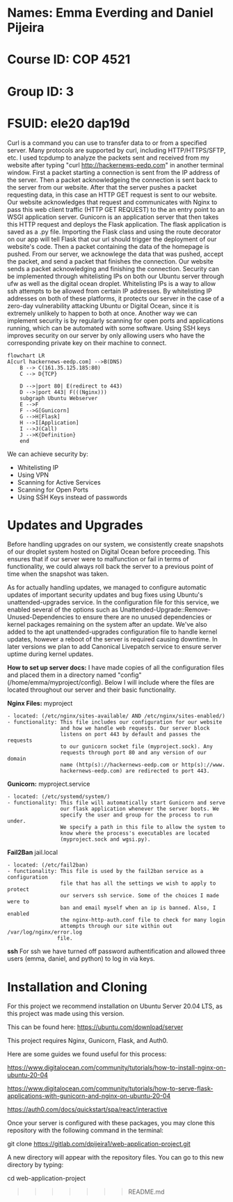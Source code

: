 # Names: Emma Everding and Daniel Pijeira 
# Course ID: COP 4521 
# Group ID: 3 
# FSUID: ele20 dap19d

Curl is a command you can use to transfer data to or from a specified server. Many protocols are supported by curl, including HTTP/HTTPS/SFTP, etc. I used tcpdump to analyze the packets sent and received from my website after typing "curl http://hackernews-eedp.com" in another terminal window. First a packet starting a connection is sent from the IP address of the server. Then a packet acknowledgeing the connection is sent back to the server from our website. After that the server pushes a packet requesting data, in this case an HTTP GET request is sent to our website. Our website acknowledges that request and communicates with Nginx to pass this web client traffic (HTTP GET REQUEST) to the an entry point to an WSGI application server. Gunicorn is an application server that then takes this HTTP request and deploys the Flask application. The flask application is saved as a .py file. Importing the Flask class and using the route decorator on our app will tell Flask that our url should trigger the deployment of our website's code. Then a packet containing the data of the homepage is pushed. From our server, we acknowlege the data that was pushed, accept the packet, and send a packet that finishes the connection. Our website sends a packet acknowledging and finishing the connection. 
Security can be implemented through whitelisting IPs on both our Ubuntu server through ufw as well as the digital ocean droplet. Whitelisting IPs is a way to allow ssh attempts to be allowed from certain IP addresses. By whitelisting IP addresses on both of these platforms, it protects our server in the case of a zero-day vulnerability attacking Ubuntu or Digital Ocean, since it is extremely unlikely to happen to both at once. Another way we can implement security is by regularly scanning for open ports and applications running, which can be automated with some software. Using SSH keys improves security on our server by only allowing users who have the corresponding private key on their machine to connect.

```mermaid
flowchart LR
A[curl hackernews-eedp.com] -->B(DNS)
    B --> C(161.35.125.185:80)
    C --> D{TCP}
    
    D -->|port 80| E(redirect to 443)
    D -->|port 443| F(((Nginx)))
    subgraph Ubuntu Webserver
    E -->F
    F -->G[Gunicorn]
    G -->H[Flask]
    H -->I[Application]
    I -->J(Call)
    J -->K{Definition}
    end
```
We can achieve security by:
- Whitelisting IP
- Using VPN
- Scanning for Active Services
- Scanning for Open Ports
- Using SSH Keys instead of passwords

# Updates and Upgrades
Before handling upgrades on our system, we consistently create snapshots of our droplet system hosted on Digital Ocean before proceeding. This ensures that if our server were to malfunction or fail in terms of functionality, we could always roll back the server to a previous point of time when the snapshot was taken.

As for actually handling updates, we managed to configure automatic updates of important security updates and bug fixes using Ubuntu's unattended-upgrades service. In the configuration file for this service, we enabled several of the options such as Unattended-Upgrade::Remove-Unused-Dependencies to ensure there are no unused dependencies or kernel packages remaining on the system after an update. We've also added to the apt unattended-upgrades configuration file to handle kernel updates, however a reboot of the server is required causing downtime. In later versions we plan to add Canonical Livepatch service to ensure server uptime during kernel updates. 

**How to set up server docs:**
I have made copies of all the configuration files and placed them in a
directory named "config" (/home/emma/myproject/config). Below I will include
where the files are located throughout our server and their basic functionality.

**Nginx Files:**
myproject

    - located: (/etc/nginx/sites-available/ AND /etc/nginx/sites-enabled/)
    - functionality: This file includes our configuration for our website
                     and how we handle web requests. Our server block
                     listens on port 443 by default and passes the requests
                     to our gunicorn socket file (myproject.sock). Any
                     requests through port 80 and any version of our domain
                     name (http(s)://hackernews-eedp.com or http(s)://www.
                     hackernews-eedp.com) are redirected to port 443.



**Gunicorn:**
myproject.service

    - located: (/etc/systemd/system/)
    - functionality: This file will automatically start Gunicorn and serve
                     our flask application whenever the server boots. We
                     specify the user and group for the process to run under.
                     We specify a path in this file to allow the system to
                     know where the process's executables are located
                     (myproject.sock and wgsi.py).



**Fail2Ban**
jail.local

    - located: (/etc/fail2ban)
    - functionality: This file is used by the fail2ban service as a configuration
                     file that has all the settings we wish to apply to protect
                     our servers ssh service. Some of the choices I made were to
                     ban and email myself when an ip is banned. Also, I enabled
                     the nginx-http-auth.conf file to check for many login
                     attempts through our site within out /var/log/nginx/error.log
                    file.

**ssh**
For ssh we have turned off password authentification and allowed three users (emma,
daniel, and python) to log in via keys.

# Installation and Cloning
For this project we recommend installation on Ubuntu Server 20.04 LTS, as this project was made using this version. 

This can be found here: https://ubuntu.com/download/server

This project requires Nginx, Gunicorn, Flask, and Auth0.

Here are some guides we found useful for this process:

https://www.digitalocean.com/community/tutorials/how-to-install-nginx-on-ubuntu-20-04

https://www.digitalocean.com/community/tutorials/how-to-serve-flask-applications-with-gunicorn-and-nginx-on-ubuntu-20-04

https://auth0.com/docs/quickstart/spa/react/interactive

Once your server is configured with these packages, 
you may clone this repository with the following command in the terminal:

git clone https://gitlab.com/dpijeira1/web-application-project.git

A new directory will appear with the repository files. You can go to this new directory by typing:

cd web-application-project

>>>>>>> README.md
